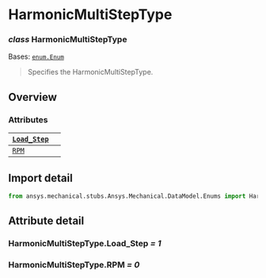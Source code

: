 <a id="harmonicmultisteptype"></a>

# HarmonicMultiStepType

<a id="HarmonicMultiStepType"></a>

### *class* HarmonicMultiStepType

Bases: [`enum.Enum`](https://docs.python.org/3/library/enum.html#enum.Enum)

> Specifies the HarmonicMultiStepType.

> <!-- !! processed by numpydoc !! -->

<a id="overview"></a>

## Overview

### Attributes

| [`Load_Step`](#HarmonicMultiStepType.Load_Step)   |    |
|---------------------------------------------------|----|
| [`RPM`](#HarmonicMultiStepType.RPM)               |    |

<a id="import-detail"></a>

## Import detail

```python
from ansys.mechanical.stubs.Ansys.Mechanical.DataModel.Enums import HarmonicMultiStepType
```

<a id="attribute-detail"></a>

## Attribute detail

<a id="HarmonicMultiStepType.Load_Step"></a>

### HarmonicMultiStepType.Load_Step *= 1*

<a id="HarmonicMultiStepType.RPM"></a>

### HarmonicMultiStepType.RPM *= 0*
